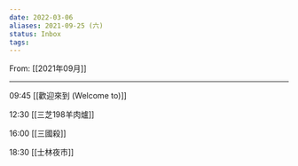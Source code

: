 ```yaml
---
date: 2022-03-06
aliases: 2021-09-25 (六)
status: Inbox
tags:
---
```


From: [[2021年09月]]

---

09:45 [[歡迎來到 (Welcome to)]]

12:30 [[三芝198羊肉爐]]

16:00 [[三國殺]]

18:30 [[士林夜市]]
